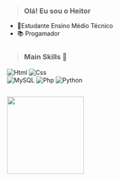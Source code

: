  >  ### Olá! Eu sou o Heitor 
- 🔭Estudante Ensino Médio Técnico
- 📚 Progamador

 

 ##
 
 >  ### Main Skills  💎
 
<div style="display: inline_block">

  <img align="center" alt="Html" src="https://img.shields.io/badge/HTML5-E34F26?style=for-the-badge&logo=html5&logoColor=white" />
  <img align="center" alt="Css" src="https://img.shields.io/badge/CSS3-1572B6?style=for-the-badge&logo=css3&logoColor=white" />
  <br>
  <img align="center" alt="MySQL" src="https://img.shields.io/badge/MySQL-00000F?style=for-the-badge&logo=mysql&logoColor=white" />
  <img align="center" alt="Php" src="https://img.shields.io/badge/PHP-777BB4?style=for-the-badge&logo=php&logoColor=white" />
  <img align="center" alt="Python" src="https://img.shields.io/badge/python-3670A0?style=for-the-badge&logo=python&logoColor=ffdd54" />
   
</div>

## 
<img height="180em" src="https://github-readme-stats.vercel.app/api/top-langs/?username=PandaZorrao&layout=compact&theme=dark&langs_count=7"/>
 
  

